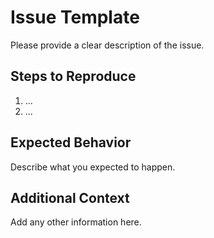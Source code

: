 # Issue Template

Please provide a clear description of the issue.

## Steps to Reproduce
1. ...
2. ...

## Expected Behavior
Describe what you expected to happen.

## Additional Context
Add any other information here.
